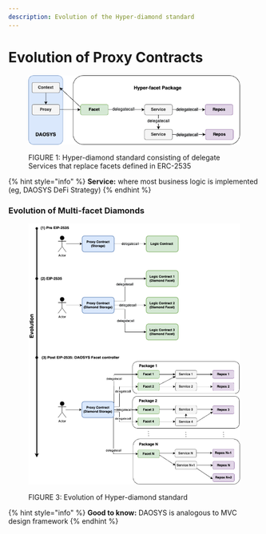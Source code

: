 ```yaml
---
description: Evolution of the Hyper-diamond standard
---
```


# Evolution of Proxy Contracts

<figure><img src="../.gitbook/assets/package (2).png" alt=""><figcaption><p>FIGURE 1: Hyper-diamond standard consisting of delegate Services that replace facets defined in ERC-2535</p></figcaption></figure>

{% hint style="info" %}
**Service:** where most business logic is implemented (eg, DAOSYS DeFi Strategy)
{% endhint %}

### Evolution of Multi-facet Diamonds

<figure><img src="../.gitbook/assets/diamonds_evolution.png" alt=""><figcaption><p>FIGURE 3: Evolution of Hyper-diamond standard</p></figcaption></figure>

{% hint style="info" %}
**Good to know:** DAOSYS is analogous to MVC design framework
{% endhint %}
